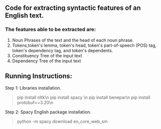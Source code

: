 ## Code for extracting syntactic features of an English text.

### The features able to be extracted are:

1. Noun Phrases of the text and the head of each noun phrase.
2. Tokens,token's lemma, token's head, token's part-of-speech (POS) tag, token's dependency tag, and token's dependents.
3. Constituency Tree of the input text
4. Dependency Tree of the input text

## Running Instructions:
Step 1: Libraries installation.
>pip install nltk\n
>pip install spacy \n
>pip install benepar\n
>pip install protobuf==3.20\n

Step 2: Spacy English package installation.
>python -m spacy download en_core_web_sm




 
